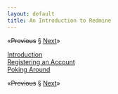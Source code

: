 ```yaml
---
layout: default
title: An Introduction to Redmine
---
```


<span class="nav">&laquo;<strike>Previous</strike> &sect; [Next]&raquo;</span>

[Introduction](intro.html)  
[Registering an Account](registering-an-account.html)  
[Poking Around](poking-around.html)

<span class="nav">&laquo;<strike>Previous</strike> &sect; [Next]&raquo;</span>

[Next]: intro.html
